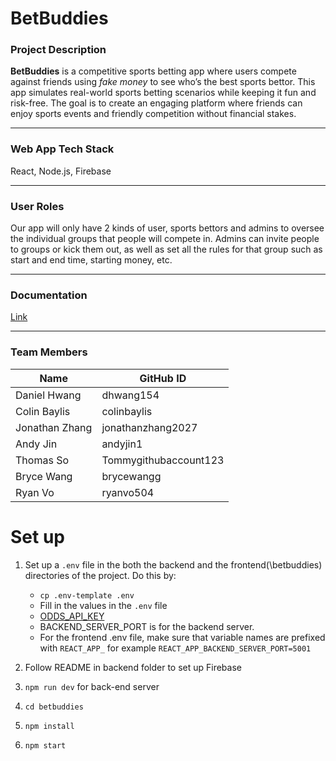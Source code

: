 # BetBuddies

### Project Description
**BetBuddies** is a competitive sports betting app where users compete against friends using *fake money* to see who’s the best sports bettor. This app simulates real-world sports betting scenarios while keeping it fun and risk-free. The goal is to create an engaging platform where friends can enjoy sports events and friendly competition without financial stakes.

---
### Web App Tech Stack

React, Node.js, Firebase

---
### User Roles

Our app will only have 2 kinds of user, sports bettors and admins to oversee the individual groups that people will compete in. Admins can invite people to groups or kick them out, as well as set all the rules for that group such as start and end time, starting money, etc.

---

### Documentation

[Link](https://docs.google.com/document/d/11tE5cdFQMYGccgxjDcKdH57ia8Lq5kfZL-AACeqZlQw/edit?usp=sharing)

---

### Team Members

| Name            | GitHub ID       |
|-----------------|-----------------|
| Daniel Hwang    | dhwang154   |
| Colin Baylis | colinbaylis   |
| Jonathan Zhang | jonathanzhang2027   |
| Andy Jin | andyjin1   |
| Thomas So | Tommygithubaccount123   |
| Bryce Wang | brycewangg   |
| Ryan Vo | ryanvo504   |

# Set up

1. Set up a `.env` file in the both the backend and the frontend(\betbuddies) directories of the project. Do this by:
    - `cp .env-template .env`
    - Fill in the values in the `.env` file
    - [ODDS_API_KEY](https://ucsb-cs148-w25.slack.com/archives/C088RQFCDLY/p1737585688948609)
    - BACKEND_SERVER_PORT is for the backend server.
    - For the frontend .env file, make sure that variable names are prefixed with `REACT_APP_` for example `REACT_APP_BACKEND_SERVER_PORT=5001`
  
2. Follow README in backend folder to set up Firebase
  
3. `npm run dev` for back-end server
4. `cd betbuddies`
5. `npm install`
6. `npm start`
